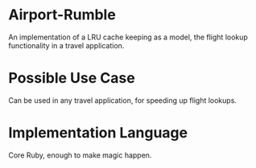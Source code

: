 # Airport-Rumble
An implementation of a LRU cache keeping as a model, the flight lookup functionality in a travel application.

# Possible Use Case
Can be used in any travel application, for speeding up flight lookups.

# Implementation Language
Core Ruby, enough to make magic happen.
